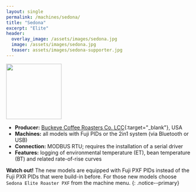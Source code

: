 ```yaml
---
layout: single
permalink: /machines/sedona/
title: "Sedona"
excerpt: "Elite"
header:
  overlay_image: /assets/images/sedona.jpg
  image: /assets/images/sedona.jpg
  teaser: assets/images/sedona-supporter.jpg
---
```


<img class="tab-image" src="{{ site.baseurl }}/assets/images/supporter-badge.png" width="150px">

* __Producer:__ [Buckeye Coffee Roasters Co. LCC](http://www.buckeyecoffee.com){:target="_blank"}, USA
* __Machines:__ all models with Fuji PIDs or the 2in1 system (via Bluetooth or USB)
* __Connection:__ MODBUS RTU; requires the installation of a serial driver
* __Features:__ logging of environmental temperature (ET), bean temperature (BT) and related rate-of-rise curves

**Watch out!** The new models are equipped with Fuji PXF PIDs instead of the Fuji PXR PIDs that were build-in before. For those new models choose `Sedona Elite Roaster PXF` from the machine menu.
{: .notice--primary}